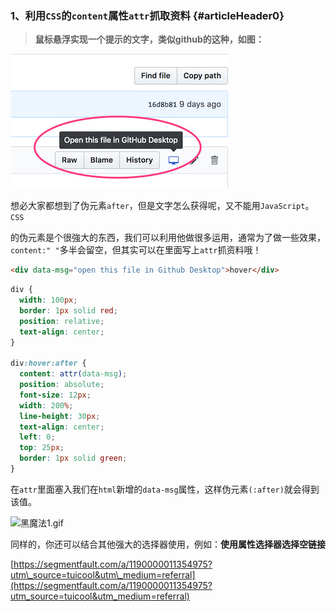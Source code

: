 ### 1、利用`CSS`的`content`属性`attr`抓取资料 {#articleHeader0}

> **鼠标悬浮实现一个提示的文字，类似github的这种，如图：**

![](/assets/css01.jpg)

想必大家都想到了伪元素`after`，但是文字怎么获得呢，又不能用`JavaScript`。`CSS`

的伪元素是个很強大的东西，我们可以利用他做很多运用，通常为了做一些效果，`content:" "`多半会留空，但其实可以在里面写上`attr`抓资料哦！

```html
<div data-msg="open this file in Github Desktop">hover</div>
```

```css
div {
  width: 100px;
  border: 1px solid red;
  position: relative;
  text-align: center;
}

div:hover:after {
  content: attr(data-msg);
  position: absolute;
  font-size: 12px;
  width: 200%;
  line-height: 30px;
  text-align: center;
  left: 0;
  top: 25px;
  border: 1px solid green;
}
```

在`attr`里面塞入我们在`html`新增的`data-msg`属性，这样伪元素`(:after)`就会得到该值。

![黑魔法1.gif](https://upload-images.jianshu.io/upload_images/8677726-e1d3ac5740a75909.gif?imageMogr2/auto-orient/strip)

同样的，你还可以结合其他强大的选择器使用，例如：**使用属性选择器选择空链接**



[https://segmentfault.com/a/1190000011354975?utm\_source=tuicool&utm\_medium=referral](https://segmentfault.com/a/1190000011354975?utm_source=tuicool&utm_medium=referral)


